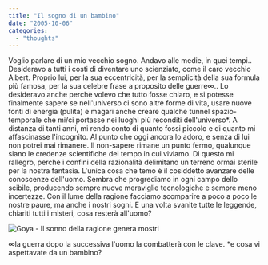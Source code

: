 ```yaml
---
title: "Il sogno di un bambino"
date: "2005-10-06"
categories: 
  - "thoughts"
---
```


Voglio parlare di un mio vecchio sogno. Andavo alle medie, in quei tempi.. Desideravo a tutti i costi di diventare uno scienziato, come il caro vecchio Albert. Proprio lui, per la sua eccentricità, per la semplicità della sua formula più famosa, per la sua celebre frase a proposito delle guerre∞.. Lo desideravo anche perchè volevo che tutto fosse chiaro, e si potesse finalmente sapere se nell'universo ci sono altre forme di vita, usare nuove fonti di energia (pulita) e magari anche creare qualche tunnel spazio-temporale che mi/ci portasse nei luoghi più reconditi dell'universo\*. A distanza di tanti anni, mi rendo conto di quanto fossi piccolo e di quanto mi affascinasse l'incognito. Al punto che oggi ancora lo adoro, e senza di lui non potrei mai rimanere. Il non-sapere rimane un punto fermo, qualunque siano le credenze scientifiche del tempo in cui viviamo. Di questo mi rallegro, perchè i confini della razionalità delimitano un terreno ormai sterile per la nostra fantasia. L'unica cosa che temo è il cosiddetto avanzare delle conoscenze dell'uomo. Sembra che progrediamo in ogni campo dello scibile, producendo sempre nuove meraviglie tecnologiche e sempre meno incertezze. Con il lume della ragione facciamo scomparire a poco a poco le nostre paure, ma anche i nostri sogni. E una volta svanite tutte le leggende, chiariti tutti i misteri, cosa resterà all'uomo?

![Goya - Il sonno della ragione genera mostri](images/2BN.jpg)

∞la guerra dopo la successiva l'uomo la combatterà con le clave. \*e cosa vi aspettavate da un bambino?
